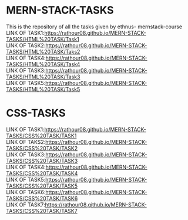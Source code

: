 # MERN-STACK-TASKS
This is the repository of all the tasks given by ethnus- mernstack-course<br>
LINK OF TASK1:https://rathour08.github.io/MERN-STACK-TASKS/HTML%20TASK/Task1 <br>
LINK OF TASK2:https://rathour08.github.io/MERN-STACK-TASKS/HTML%20TASK/Taks2 <br>
LINK OF TASK4:https://rathour08.github.io/MERN-STACK-TASKS/HTML%20TASK/Task4 <br>
LINK OF TASK3:https://rathour08.github.io/MERN-STACK-TASKS/HTML%20TASK/Task3 <br>
LINK OF TASK5:https://rathour08.github.io/MERN-STACK-TASKS/HTML%20TASK/Task5 <br>
# CSS-TASKS <br>
LINK OF TASK1:https://rathour08.github.io/MERN-STACK-TASKS/CSS%20TASK/TASK1 <br>
LINK OF TAKS2:https://rathour08.github.io/MERN-STACK-TASKS/CSS%20TASK/TASK2 <br>
LINK OF TASK3:https://rathour08.github.io/MERN-STACK-TASKS/CSS%20TASK/TASK3 <br>
LINK OF TASK4:https://rathour08.github.io/MERN-STACK-TASKS/CSS%20TASK/TASK4 <br>
LINK OF TASK5:https://rathour08.github.io/MERN-STACK-TASKS/CSS%20TASK/TASK5 <br>
LINK OF TASK6:https://rathour08.github.io/MERN-STACK-TASKS/CSS%20TASK/TASK6 <br>
LINK OF TASK7:https://rathour08.github.io/MERN-STACK-TASKS/CSS%20TASK/TASK7 <br>
